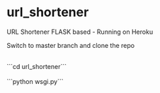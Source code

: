 # url_shortener
URL Shortener FLASK based - Running on Heroku


<p> Switch to master branch and clone the repo <p>
<br>```cd url_shortener```</br>
<br>```python wsgi.py```</br>
